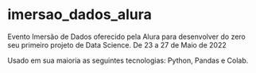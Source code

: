 # imersao_dados_alura
Evento Imersão de Dados oferecido pela Alura para desenvolver do zero seu primeiro projeto de Data Science.
De 23 a 27 de Maio de 2022

Usado em sua maioria as seguintes tecnologias: Python, Pandas e Colab.
